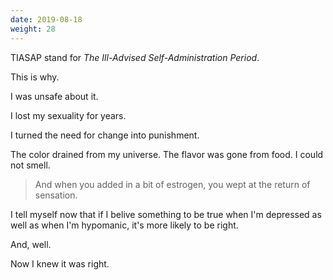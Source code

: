 ```yaml
---
date: 2019-08-18
weight: 28
---
```


TIASAP stand for *The Ill-Advised Self-Administration Period*.

This is why.

I was unsafe about it.

I lost my sexuality for years.

I turned the need for change into punishment.

The color drained from my universe. The flavor was gone from food. I could not smell.

> And when you added in a bit of estrogen, you wept at the return of sensation.

I tell myself now that if I belive something to be true when I'm depressed as well as when I'm hypomanic, it's more likely to be right.

And, well.

Now I knew it was right.
